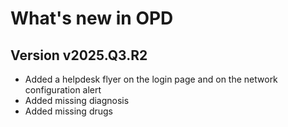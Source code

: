 # What's new in OPD

## Version v2025.Q3.R2

>
- Added a helpdesk flyer on the login page and on the network configuration alert
- Added missing diagnosis
- Added missing drugs